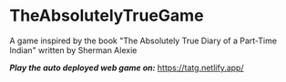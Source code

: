 # TheAbsolutelyTrueGame
A game inspired by the book "The Absolutely True Diary of a Part-Time Indian" written by Sherman Alexie

***Play the auto deployed web game on:*** https://tatg.netlify.app/
